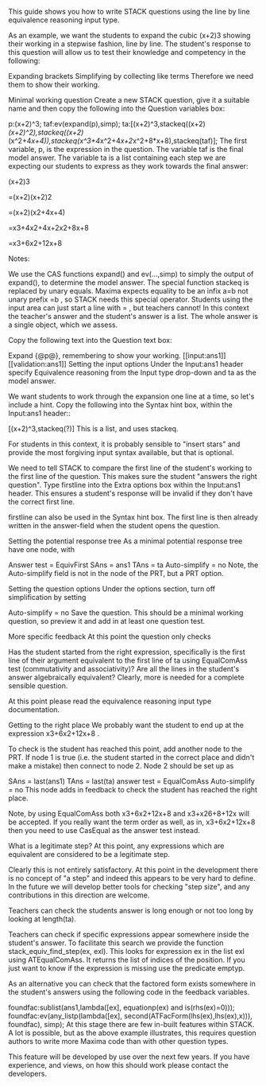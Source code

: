 This guide shows you how to write STACK questions using the line by line equivalence reasoning input type.

As an example, we want the students to expand the cubic (x+2)3
 showing their working in a stepwise fashion, line by line. The student's response to this question will allow us to test their knowledge and competency in the following:

Expanding brackets
Simplifying by collecting like terms
Therefore we need them to show their working.

Minimal working question
Create a new STACK question, give it a suitable name and then copy the following into the Question variables box:

p:(x+2)^3;
taf:ev(expand(p),simp);
ta:[(x+2)^3,stackeq((x+2)*(x+2)^2),stackeq((x+2)*(x^2+4*x+4)),stackeq(x^3+4*x^2+4*x+2*x^2+8*x+8),stackeq(taf)];
The first variable, p, is the expression in the question. The variable taf is the final model answer. The variable ta is a list containing each step we are expecting our students to express as they work towards the final answer:

(x+2)3

=(x+2)(x+2)2

=(x+2)(x2+4x+4)

=x3+4x2+4x+2x2+8x+8

=x3+6x2+12x+8

Notes:

We use the CAS functions expand() and ev(...,simp) to simply the output of expand(), to determine the model answer.
The special function stackeq is replaced by unary equals. Maxima expects equality to be an infix a=b
 not unary prefix =b
, so STACK needs this special operator. Students using the input area can just start a line with =
, but teachers cannot!
In this context the teacher's answer and the student's answer is a list. The whole answer is a single object, which we assess.

Copy the following text into the Question text box:

Expand {@p@}, remembering to show your working.
[[input:ans1]] [[validation:ans1]]
Setting the input options
Under the Input:ans1 header specify Equivalence reasoning from the Input type drop-down and ta as the model answer.

We want students to work through the expansion one line at a time, so let's include a hint. Copy the following into the Syntax hint box, within the Input:ans1 header::

[(x+2)^3,stackeq(?)]
This is a list, and uses stackeq.

For students in this context, it is probably sensible to "insert stars" and provide the most forgiving input syntax available, but that is optional.

We need to tell STACK to compare the first line of the student's working to the first line of the question. This makes sure the student "answers the right question". Type firstline into the Extra options box within the Input:ans1 header. This ensures a student's response will be invalid if they don't have the correct first line.

firstline can also be used in the Syntax hint box. The first line is then already written in the answer-field when the student opens the question.

Setting the potential response tree
As a minimal potential response tree have one node, with

Answer test = EquivFirst
SAns = ans1
TAns = ta
Auto-simplify = no
Note, the Auto-simplify field is not in the node of the PRT, but a PRT option.

Setting the question options
Under the options section, turn off simplification by setting

Auto-simplify = no
Save the question. This should be a minimal working question, so preview it and add in at least one question test.

More specific feedback
At this point the question only checks

Has the student started from the right expression, specifically is the first line of their argument equivalent to the first line of ta using EqualComAss test (commutativity and associativity)?
Are all the lines in the student's answer algebraically equivalent?
Clearly, more is needed for a complete sensible question.

At this point please read the equivalence reasoning input type documentation.

Getting to the right place
We probably want the student to end up at the expression x3+6x2+12x+8
.

To check is the student has reached this point, add another node to the PRT. If node 1 is true (i.e. the student started in the correct place and didn't make a mistake) then connect to node 2. Node 2 should be set up as

SAns = last(ans1)
TAns = last(ta)
answer test = EqualComAss
Auto-simplify = no
This node adds in feedback to check the student has reached the right place.

Note, by using EqualComAss both x3+6x2+12x+8
 and x3+x26+8+12x
 will be accepted. If you really want the term order as well, as in, x3+6x2+12x+8
 then you need to use CasEqual as the answer test instead.

What is a legitimate step?
At this point, any expressions which are equivalent are considered to be a legitimate step.

Clearly this is not entirely satisfactory. At this point in the development there is no concept of "a step" and indeed this appears to be very hard to define. In the future we will develop better tools for checking "step size", and any contributions in this direction are welcome.

Teachers can check the students answer is long enough or not too long by looking at length(ta).

Teachers can check if specific expressions appear somewhere inside the student's answer. To facilitate this search we provide the function stack_equiv_find_step(ex, exl). This looks for expression ex in the list exl using ATEqualComAss. It returns the list of indices of the position. If you just want to know if the expression is missing use the predicate emptyp.

As an alternative you can check that the factored form exists somewhere in the student's answers using the following code in the feedback variables.

foundfac:sublist(ans1,lambda([ex], equationp(ex) and is(rhs(ex)=0)));
foundfac:ev(any_listp(lambda([ex], second(ATFacForm(lhs(ex),lhs(ex),x))), foundfac), simp);
At this stage there are few in-built features within STACK. A lot is possible, but as the above example illustrates, this requires question authors to write more Maxima code than with other question types.

This feature will be developed by use over the next few years. If you have experience, and views, on how this should work please contact the developers.